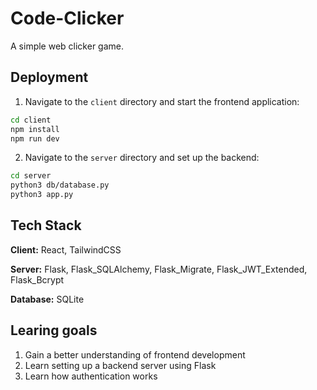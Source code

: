 
# Code-Clicker

A simple web clicker game. 


## Deployment

1. Navigate to the `client` directory and start the frontend application:

```bash
cd client
npm install
npm run dev
```

2. Navigate to the `server` directory and set up the backend:

```bash
cd server
python3 db/database.py
python3 app.py
```


## Tech Stack

**Client:** React, TailwindCSS

**Server:** Flask, Flask_SQLAlchemy, Flask_Migrate, Flask_JWT_Extended, Flask_Bcrypt

**Database:** SQLite
## Learing goals

1. Gain a better understanding of frontend development  
2. Learn setting up a backend server using Flask  
3. Learn how authentication works  
